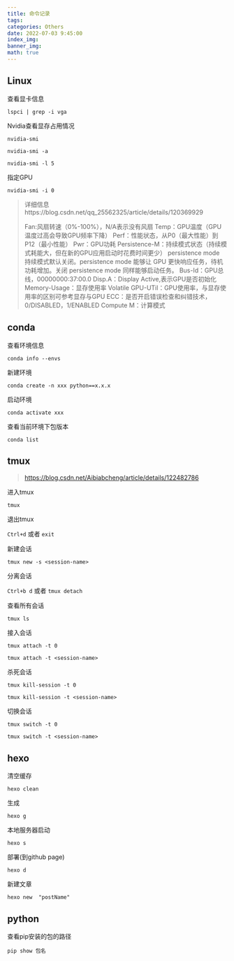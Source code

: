 ```yaml
---
title: 命令记录
tags: 
categories: Others
date: 2022-07-03 9:45:00
index_img: 
banner_img: 
math: true
---
```




## Linux

查看显卡信息

`lspci | grep -i vga`

Nvidia查看显存占用情况

`nvidia-smi`

`nvidia-smi -a`

`nvidia-smi -l 5`

指定GPU

`nvidia-smi -i 0`

> 详细信息https://blog.csdn.net/qq_25562325/article/details/120369929
>
> Fan:风扇转速（0%-100%），N/A表示没有风扇
> 		Temp：GPU温度（GPU温度过高会导致GPU频率下降）
> 		Perf：性能状态，从P0（最大性能）到P12（最小性能）
> 		Pwr：GPU功耗
> 		Persistence-M：持续模式状态（持续模式耗能大，但在新的GPU应用启动时花费时间更少） 
> 		persistence mode 持续模式默认关闭。persistence mode 能够让 GPU 更快响应任务，待机功耗增加。关闭 persistence mode 同样能够启动任务。
> 		Bus-Id：GPU总线，00000000:37:00.0
> 		Disp.A：Display Active,表示GPU是否初始化
> 		Memory-Usage：显存使用率
> 		Volatile GPU-UTil：GPU使用率，与显存使用率的区别可参考显存与GPU
> 		ECC：是否开启错误检查和纠错技术，0/DISABLED，1/ENABLED
> 		Compute M：计算模式

## conda

查看环境信息

`conda info --envs`

新建环境

`conda create -n xxx python==x.x.x`

启动环境

`conda activate xxx`

查看当前环境下包版本

`conda list`

## tmux

> https://blog.csdn.net/Aibiabcheng/article/details/122482786

进入tmux

`tmux`

退出tmux

`Ctrl+d` 或者 `exit`

新建会话

`tmux new -s <session-name>`

分离会话

`Ctrl+b d` 或者 `tmux detach`

查看所有会话

`tmux ls`

接入会话

`tmux attach -t 0` 

`tmux attach -t <session-name>`

杀死会话

`tmux kill-session -t 0` 

`tmux kill-session -t <session-name>` 

切换会话

`tmux switch -t 0`

`tmux switch -t <session-name>`

## hexo

清空缓存

`hexo clean`

生成

`hexo g`

本地服务器启动

`hexo s`

部署(到github page)

`hexo d`

新建文章

`hexo new  "postName"`

## python

查看pip安装的包的路径

`pip show 包名`